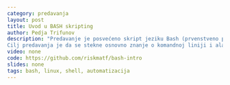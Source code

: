 ```yaml
---
category: predavanja
layout: post
title: Uvod u BASH skripting
author: Pedja Trifunov
description: "Predavanje je posvećeno skript jeziku Bash (prvenstveno posveceno pisanju skripti koristeci Bash) kao i popularnim alatima komandne linije kao sto su grep, sed, awk, echo, ls, pwd, seq, wc, ...
Cilj predavanja je da se stekne osnovno znanje o komandnoj liniji i alatima koji vam mogu pomoci da automatizujete ili brze zavrsite neke dosadne poslove na racunaru sa kojima se srecete svakog dana."
video: none
code: https://github.com/riskmatf/bash-intro
slides: none
tags: bash, linux, shell, automatizacija
---
```

